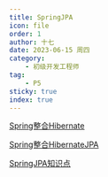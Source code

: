 ```yaml
---
title: SpringJPA
icon: file
order: 1
author: 十七
date: 2023-06-15 周四
category:
	- 初级开发工程师
tag:
	- P5
sticky: true
index: true
---
```


[Spring整合Hibernate](01_Spring整合Hibernate/Spring整合Hibernate.md)

[Spring整合HibernateJPA](02_Spring整合HibernateJPA/Spring整合HibernateJPA.md)

[SpringJPA知识点](03_SpringJPA知识点/SpringJPA知识点.md)





